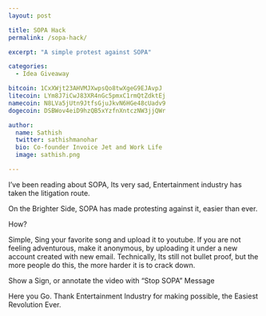 ```yaml
---
layout: post

title: SOPA Hack
permalink: /sopa-hack/

excerpt: "A simple protest against SOPA"

categories:
  - Idea Giveaway

bitcoin: 1CxXWjt23AHVMJXwpsQo8twXgeG9EJAvpJ
litecoin: LYm8J7iCwJ83XR4nGc5pmxC1rmQtZdktEj
namecoin: N8LVa5jUtn9JtfsGjuJkvN6HGe48cUadv9
dogecoin: DSBWov4eiD9hzQB5xYzfnXntczNW3jjQWr

author: 
  name: Sathish
  twitter: sathishmanohar
  bio: Co-founder Invoice Jet and Work Life
  image: sathish.png

---
```

I&#8217;ve been reading about SOPA, Its very sad, Entertainment industry has taken the litigation route.

On the Brighter Side, SOPA has made protesting against it, easier than ever.

How?

Simple, Sing your favorite song and upload it to youtube. If you are not feeling adventurous, make it anonymous, by uploading it under a new account created with new email. Technically, Its still not bullet proof, but the more people do this, the more harder it is to crack down.

Show a Sign, or annotate the video with &#8220;Stop SOPA&#8221; Message

Here you Go. Thank Entertainment Industry for making possible, the Easiest Revolution Ever.
